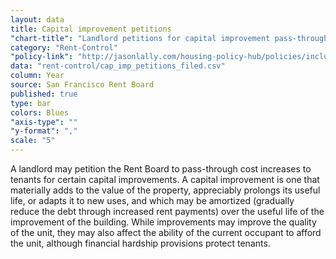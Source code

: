 ```yaml
---
layout: data
title: Capital improvement petitions
"chart-title": "Landlord petitions for capital improvement pass-throughs by year, 1997-2014 Q2"
category: "Rent-Control"
"policy-link": "http://jasonlally.com/housing-policy-hub/policies/inclusionary-housing/"
data: "rent-control/cap_imp_petitions_filed.csv"
column: Year
source: San Francisco Rent Board
published: true
type: bar
colors: Blues
"axis-type": ""
"y-format": ","
scale: "5"
---
```


A landlord may petition the Rent Board to pass-through cost increases to tenants for certain capital improvements. A capital improvement is one that materially adds to the value of the property, appreciably prolongs its useful life, or adapts it to new uses, and which may be amortized (gradually reduce the debt through increased rent payments) over the useful life of the improvement of the building. While improvements may improve the quality of the unit, they may also affect the ability of the current occupant to afford the unit, although financial hardship provisions protect tenants.